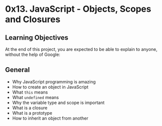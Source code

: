# 0x13. JavaScript - Objects, Scopes and Closures
## Learning Objectives
At the end of this project, you are expected to be able to explain to anyone, without the help of Google:

## General
* Why JavaScript programming is amazing
* How to create an object in JavaScript
* What `this` means
* What `undefined` means
* Why the variable type and scope is important
* What is a closure
* What is a prototype
* How to inherit an object from another
